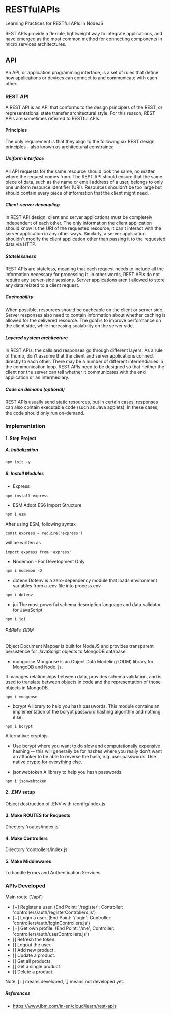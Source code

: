 # RESTfulAPIs

Learning Practices for RESTful APIs in NodeJS

REST APIs provide a flexible, lightweight way to integrate applications, and have emerged as the most common method for connecting components in micro services architectures.

## API

An API, or application programming interface, is a set of rules that define how applications or devices can connect to and communicate with each other.

### REST API

A REST API is an API that conforms to the design principles of the REST, or representational state transfer architectural style. For this reason, REST APIs are sometimes referred to RESTful APIs.

#### Principles

The only requirement is that they align to the following six REST design principles - also known as architectural constraints:

##### Uniform interface

All API requests for the same resource should look the same, no matter where the request comes from. The REST API should ensure that the same piece of data, such as the name or email address of a user, belongs to only one uniform resource identifier (URI). Resources shouldn’t be too large but should contain every piece of information that the client might need.

##### Client-server decoupling

In REST API design, client and server applications must be completely independent of each other. The only information the client application should know is the URI of the requested resource; it can't interact with the server application in any other ways. Similarly, a server application shouldn't modify the client application other than passing it to the requested data via HTTP.

##### Statelessness

REST APIs are stateless, meaning that each request needs to include all the information necessary for processing it. In other words, REST APIs do not require any server-side sessions. Server applications aren’t allowed to store any data related to a client request.

##### Cacheability

When possible, resources should be cacheable on the client or server side. Server responses also need to contain information about whether caching is allowed for the delivered resource. The goal is to improve performance on the client side, while increasing scalability on the server side.

##### Layered system architecture

In REST APIs, the calls and responses go through different layers. As a rule of thumb, don’t assume that the client and server applications connect directly to each other. There may be a number of different intermediaries in the communication loop. REST APIs need to be designed so that neither the client nor the server can tell whether it communicates with the end application or an intermediary.

##### Code on demand (optional)

REST APIs usually send static resources, but in certain cases, responses can also contain executable code (such as Java applets). In these cases, the code should only run on-demand.

### Implementation

#### 1. Step Project

##### A. Initialization

```code
npm init -y
```

##### B. Install Modules

- Express

```code
npm install express
```

- ESM Adopt ES6 Import Structure

```code
npm i esm
```

After using ESM, following syntax

```code
const express = require('express')
```

will be written as

```code
import express from 'express'
```

- Nodemon - For Development Only

```code
npm i nodemon -D
```

- dotenv
Dotenv is a zero-dependency module that loads environment variables from a .env file into process.env

```code
npm i dotenv
```

- joi
The most powerful schema description language and data validator for JavaScript.

```code
npm i joi
```

###### P4RM's ODM 

Object Document Mapper is built for NodeJS and provides transparent persistence for JavaScript objects to MongoDB database.

- mongoose
Mongoose is an Object Data Modeling (ODM) library for MongoDB and Node. js. 

It manages relationships between data, provides schema validation, and is used to translate between objects in code and the representation of those objects in MongoDB.

```code
npm i mongoose
```

- bcrypt
A library to help you hash passwords. This module contains an implementation of the bcrypt password hashing algorithm and nothing else.

```code
npm i bcrypt
```

Alternative: cryptojs

- Use bcrypt where you want to do slow and computationally expensive hashing -- this will generally be for hashes where you really don't want an attacker to be able to reverse the hash, e.g. user passwords. Use native crypto for everything else.

- jsonwebtoken
A library to help you hash passwords.

```code
npm i jsonwebtoken
```

#### 2. .ENV setup

Object destruction of .ENV with /config/index.js

#### 3. Make ROUTES for Requests

Directory 'routes/index.js'

#### 4. Make Controllers

Directory 'controllers/index.js'

#### 5. Make Middlewares

To handle Errors and Authentication Services.

### APIs Developed

Main route ('/api')

- [+] Register a user. (End Point: '/register'; Controller: 'controllers/auth/registerControllers.js')
- [+] Login a user. (End Point: '/login'; Controller: 'controllers/auth/loginControllers.js')
- [+] Get own profile. (End Point: '/me'; Controller: 'controllers/auth/userControllers.js')
- [] Refresh the token.
- [] Logout the user.
- [] Add new product.
- [] Update a product.
- [] Get all products.
- [] Get a single product.
- [] Delete a product.

Note: [+] means developed, [] means not developed yet.


##### References

- <https://www.ibm.com/in-en/cloud/learn/rest-apis>
